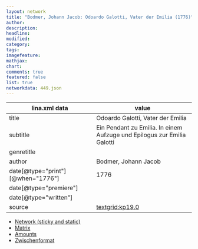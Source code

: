 ```yaml
---
layout: network
title: "Bodmer, Johann Jacob: Odoardo Galotti, Vater der Emilia (1776)"
author:
description:
headline:
modified:
category:
tags:
imagefeature: 
mathjax: 
chart: 
comments: true
featured: false
list: true
networkdata: 449.json
---
```

lina.xml data  | value
------------- | -------------
title|Odoardo Galotti, Vater der Emilia
subtitle|Ein Pendant zu Emilia. In einem Aufzuge und Epilogus zur Emilia Galotti
genretitle|
author|Bodmer, Johann Jacob
date[@type="print"][@when="1776"]|1776
date[@type="premiere"]|
date[@type="written"]|
source|[textgrid:kp19.0](https://textgridlab.org/1.0/tgcrud-public/rest/textgrid:kp19.0/data)



* [Network (sticky and static)](/network449)
* [Matrix](/matrix449)
* [Amounts](/amount449)
* [Zwischenformat](/lina449 )
